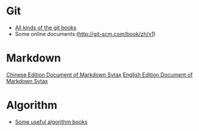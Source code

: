 Git
====
* [All kinds of the git books](/books/git)
* Some online documents:(http://git-scm.com/book/zh/v1)

Markdown
====
[Chinese Edition Document of Markdown Sytax](http://wowubuntu.com/markdown/)
[English Edition Document of Markdown Sytax](http://daringfireball.net/projects/markdown/syntax)


Algorithm
====
* [Some useful algorithm books](/books/algorithm)
